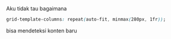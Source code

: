 Aku tidak tau bagaimana 
```css
grid-template-columns: repeat(auto-fit, minmax(280px, 1fr));
```
bisa mendeteksi konten baru